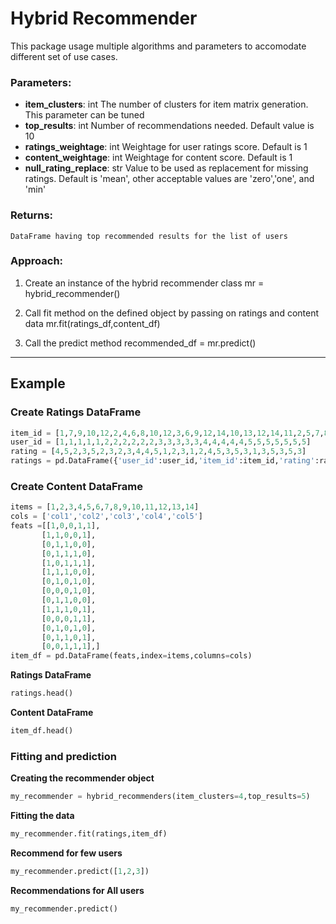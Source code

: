 # Hybrid Recommender

This package usage multiple algorithms and parameters to accomodate different set of use cases.

### Parameters:
* **item_clusters**: int
    The number of clusters for item matrix generation. This parameter can be tuned
* **top_results**: int
    Number of recommendations needed. Default value is 10
* **ratings_weightage**: int
    Weightage for user ratings score. Default is 1
* **content_weightage**: int
    Weightage for content score. Default is 1
* **null_rating_replace**: str
    Value to be used as replacement for missing ratings. Default is 'mean', other acceptable values are 'zero','one', and 'min'

### Returns:
    DataFrame having top recommended results for the list of users

### Approach:

1. Create an instance of the hybrid recommender class
     mr = hybrid_recommender()

2. Call fit method on the defined object by passing on ratings and content data
     mr.fit(ratings_df,content_df)

3. Call the predict method
    recommended_df = mr.predict()

------------------------------------------------------------

       
## Example

### Create Ratings DataFrame
```python
item_id = [1,7,9,10,12,2,4,6,8,10,12,3,6,9,12,14,10,13,12,14,11,2,5,7,8,9,10,12]
user_id = [1,1,1,1,1,2,2,2,2,2,2,3,3,3,3,3,4,4,4,4,4,5,5,5,5,5,5,5]
rating = [4,5,2,3,5,2,3,2,3,4,4,5,1,2,3,1,2,4,5,3,5,3,1,3,5,3,5,3]
ratings = pd.DataFrame({'user_id':user_id,'item_id':item_id,'rating':rating})
```
### Create Content DataFrame
```python
items = [1,2,3,4,5,6,7,8,9,10,11,12,13,14]
cols = ['col1','col2','col3','col4','col5']
feats =[[1,0,0,1,1],
       [1,1,0,0,1],
       [0,1,1,0,0],
       [0,1,1,1,0],
       [1,0,1,1,1],
       [1,1,1,0,0],
       [0,1,0,1,0],
       [0,0,0,1,0],
       [0,1,1,0,0],
       [1,1,1,0,1],
       [0,0,0,1,1],
       [0,1,0,1,0],
       [0,1,1,0,1],
       [0,0,1,1,1],]
item_df = pd.DataFrame(feats,index=items,columns=cols)
```
**Ratings DataFrame**
```python
ratings.head()
```
**Content DataFrame**
```python
item_df.head()
```
### Fitting and prediction

**Creating the recommender object**
```python
my_recommender = hybrid_recommenders(item_clusters=4,top_results=5)
```
**Fitting the data**
```python
my_recommender.fit(ratings,item_df)
```
**Recommend for few users**
```python
my_recommender.predict([1,2,3])
```
**Recommendations for All users**
```python
my_recommender.predict()
```